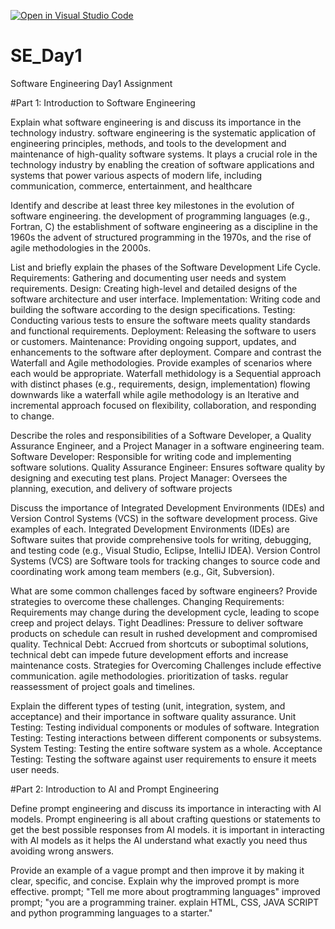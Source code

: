 [![Open in Visual Studio Code](https://classroom.github.com/assets/open-in-vscode-2e0aaae1b6195c2367325f4f02e2d04e9abb55f0b24a779b69b11b9e10269abc.svg)](https://classroom.github.com/online_ide?assignment_repo_id=15576500&assignment_repo_type=AssignmentRepo)
# SE_Day1
Software Engineering Day1 Assignment

#Part 1: Introduction to Software Engineering

Explain what software engineering is and discuss its importance in the technology industry. 
software engineering is the systematic application of engineering principles, methods, and tools to the development and maintenance of high-quality software systems.
It plays a crucial role in the technology industry by enabling the creation of software applications and systems that power various aspects of modern life, including communication, commerce, entertainment, and healthcare

Identify and describe at least three key milestones in the evolution of software engineering.
the development of programming languages (e.g., Fortran, C)
the establishment of software engineering as a discipline in the 1960s
the advent of structured programming in the 1970s, and the rise of agile methodologies in the 2000s.

List and briefly explain the phases of the Software Development Life Cycle.
  Requirements: Gathering and documenting user needs and system requirements.
  Design: Creating high-level and detailed designs of the software architecture and user interface.
  Implementation: Writing code and building the software according to the design specifications.
  Testing: Conducting various tests to ensure the software meets quality standards and functional requirements.
  Deployment: Releasing the software to users or customers.
  Maintenance: Providing ongoing support, updates, and enhancements to the software after deployment.
Compare and contrast the Waterfall and Agile methodologies. Provide examples of scenarios where each would be appropriate.
Waterfall methidology is a Sequential approach with distinct phases (e.g., requirements, design, implementation) flowing downwards like a waterfall while agile methodology is an Iterative and incremental approach focused on flexibility, collaboration, and responding to change.

Describe the roles and responsibilities of a Software Developer, a Quality Assurance Engineer, and a Project Manager in a software engineering team.
  Software Developer: Responsible for writing code and implementing software solutions.
  Quality Assurance Engineer: Ensures software quality by designing and executing test plans.
  Project Manager: Oversees the planning, execution, and delivery of software projects

Discuss the importance of Integrated Development Environments (IDEs) and Version Control Systems (VCS) in the software development process. Give examples of each.
  Integrated Development Environments (IDEs) are Software suites that provide comprehensive tools for writing, debugging, and testing code (e.g., Visual Studio, Eclipse, IntelliJ IDEA).
  Version Control Systems (VCS) are Software tools for tracking changes to source code and coordinating work among team members (e.g., Git, Subversion).

What are some common challenges faced by software engineers? Provide strategies to overcome these challenges.
  Changing Requirements: Requirements may change during the development cycle, leading to scope creep and project delays.
  Tight Deadlines: Pressure to deliver software products on schedule can result in rushed development and compromised quality.
  Technical Debt: Accrued from shortcuts or suboptimal solutions, technical debt can impede future development efforts and increase maintenance costs.
  Strategies for Overcoming Challenges include
            effective communication.
            agile methodologies.
            prioritization of tasks.
            regular reassessment of project goals and timelines.


Explain the different types of testing (unit, integration, system, and acceptance) and their importance in software quality assurance.
  Unit Testing: Testing individual components or modules of software.
  Integration Testing: Testing interactions between different components or subsystems.
  System Testing: Testing the entire software system as a whole.
  Acceptance Testing: Testing the software against user requirements to ensure it meets user needs.


#Part 2: Introduction to AI and Prompt Engineering


Define prompt engineering and discuss its importance in interacting with AI models.
Prompt engineering is all about crafting questions or statements to get the best possible responses from AI models. it is important in interacting with AI models as it helps the AI understand what exactly you need thus avoiding wrong answers.

Provide an example of a vague prompt and then improve it by making it clear, specific, and concise. Explain why the improved prompt is more effective.
prompt; "Tell me more about progtramming languages"
improved prompt; "you are a programming trainer. explain HTML, CSS, JAVA SCRIPT and python programming languages to a starter."
